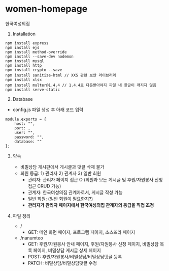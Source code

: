 # women-homepage
한국여성의집

1. Installation
```
npm install express
npm install ejs
npm install method-override
npm install --save-dev nodemon
npm install mysql
npm install http
npm install crypto --save
npm install sanitize-html // XXS 관련 보안 라이브러리
npm install xlsx
npm install multer@1.4.4 // 1.4.4로 다운받아야지 파일 내 한글이 깨지지 않음
npm install serve-static 
```

2. Database
- config.js 파일 생성 후 아래 코드 입력
```
module.exports = {
    host: "",
    port: ,
    user: "",
    password: "",
    database: ""
};
```

3. 약속
    - 비밀상담 게시판에서 게시글과 댓글 삭제 불가
    - 회원 등급: 1) 관리자 2) 관계자 3) 일반 회원
        - 관리자: 관리자 페이지 접근 O (회원과 모든 게시글 및 후원/자원봉사 신청 접근 CRUD 가능)
        - 관계자: 한국여성의집 관계자로서, 게시글 작성 가능
        - 일반 회원: (일반 회원이 필요한지?)
        - **관리자가 관리자 페이지에서 한국여성의집 관계자의 등급을 직접 조정**

4. 파일 정리
    - /
        - GET: 메인 화면 페이지, 프로그램 페이지, 소스뜨라 페이지
    - /nanumteo
        - GET: 후원/자원봉사 안내 페이지, 후원/자원봉사 신청 페이지, 비밀상담 목록 페이지, 비밀상담 게시글 상세 페이지
        - POST: 후원/자원봉사/비밀상담/비밀상담댓글 등록
        - PATCH: 비밀상담/비밀상담댓글 수정
